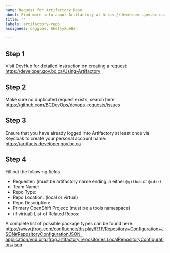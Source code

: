 ```yaml
---
name: Request for Artifactory Repo
about: Find more info about Artifactory at https://developer.gov.bc.ca/Using-Artifactory and in the devops-artifactory channel on RC.
title: ''
labels: artifactory-repo
assignees: caggles, ShellyXueHan

---
```


## Step 1
Visit DevHub for detailed instruction on creating a request:
https://developer.gov.bc.ca/Using-Artifactory


## Step 2
Make sure no duplicated request exists, search here:
https://github.com/BCDevOps/devops-requests/issues


## Step 3
Ensure that you have already logged into Artifactory at least once via Keycloak to create your personal account name:
https://artifacts.developer.gov.bc.ca

## Step 4
Fill out the following fields

* Requester: (must be artifactory name ending in either `@github` or `@idir`)
* Team Name:
* Repo Type:
* Repo Location: (local or virtual)
* Repo Description:
* Primary OpenShift Project: (must be a tools namespace)
* (if virtual) List of Related Repos:

A complete list of possible package types can be found here: https://www.jfrog.com/confluence/display/RTF/Repository+Configuration+JSON#RepositoryConfigurationJSON-application/vnd.org.jfrog.artifactory.repositories.LocalRepositoryConfiguration+json
